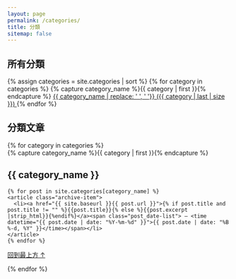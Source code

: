 ```yaml
---
layout: page
permalink: /categories/
title: 分類
sitemap: false
---
```


## 所有分類

<div id="category_list">
{% assign categories = site.categories | sort %}
{% for category in categories %}
  {% capture category_name %}{{ category | first }}{% endcapture %}
  <a href="#{{ category_name }}"
    style="font-size: {{ category | last | size | times: 4 | plus: 80  }}%">
    {{ category_name | replace: ' ', '&nbsp;'}}&nbsp;({{ category | last | size }})
  </a>
{% endfor %}
</div>

## 分類文章

<div id="archives">
{% for category in categories %}
  <div class="archive-group">
    {% capture category_name %}{{ category | first }}{% endcapture %}
    <div id="#{{ category_name | slugize }}"></div>
    <p></p>
    <a name="{{ category_name | slugize }}"></a>
    <h2 class="category-head">{{ category_name }}</h2>
    
    {% for post in site.categories[category_name] %}
    <article class="archive-item">
      <li><a href="{{ site.baseurl }}{{ post.url }}">{% if post.title and post.title != "" %}{{post.title}}{% else %}{{post.excerpt |strip_html}}{%endif%}</a><span class="post_date-list"> — <time datetime="{{ post.date | date: "%Y-%m-%d" }}">{{ post.date | date: "%B %-d, %Y" }}</time></span></li>
    </article>
    {% endfor %}
  </div>
  <p><a href="#top" class="back_top">回到最上方 &#8593;</a></p>
{% endfor %}
</div>